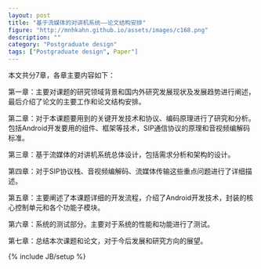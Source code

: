 ```yaml
---
layout: post
title: "基于流媒体的对讲机系统——论文结构安排"
figure: "http://mnhkahn.github.io/assets/images/c168.png"
description: ""
category: "Postgraduate design"
tags: ["Postgraduate design", Paper"]
---
```


本文共分7章，各章主要内容如下：

第一章：主要对课题的研究领域背景和国内外研究发展现状及发展趋势进行阐述，最后介绍了论文的主要工作和论文结构安排。

第二章：对于本课题要用到的关键开发技术和协议、编码原理进行了研究和分析。包括Android开发要用的组件、框架等技术，SIP通信协议的原理和音视频编解码标准。

第三章：基于流媒体的对讲机系统总体设计，包括需求分析和架构的设计。

第四章：对于SIP协议栈、音视频编解码、流媒体传输这些重点问题进行了详细描述。

第五章：主要阐述了本课题详细的开发流程，介绍了Android开发技术，封装的核心控制单元和各个功能子模块。

第六章：系统的测试部分。主要对于系统的性能和功能进行了测试。

第七章：总结本次课题和论文，对于今后发展和研究方向的展望。

{% include JB/setup %}